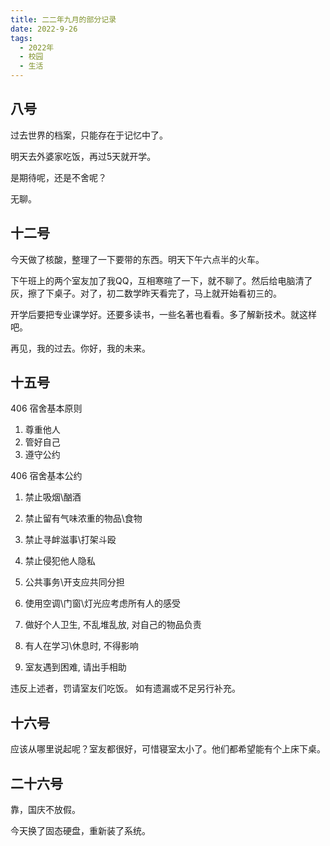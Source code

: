 ```yaml
---
title: 二二年九月的部分记录
date: 2022-9-26
tags:
  - 2022年
  - 校园
  - 生活
---
```


## 八号

过去世界的档案，只能存在于记忆中了。

明天去外婆家吃饭，再过5天就开学。

是期待呢，还是不舍呢？

无聊。

## 十二号

今天做了核酸，整理了一下要带的东西。明天下午六点半的火车。

下午班上的两个室友加了我QQ，互相寒暄了一下，就不聊了。然后给电脑清了灰，擦了下桌子。对了，初二数学昨天看完了，马上就开始看初三的。

开学后要把专业课学好。还要多读书，一些名著也看看。多了解新技术。就这样吧。

再见，我的过去。你好，我的未来。

## 十五号

406 宿舍基本原则

1. 尊重他人
2. 管好自己
3. 遵守公约

406 宿舍基本公约

1. 禁止吸烟\酗酒
2. 禁止留有气味浓重的物品\食物
3. 禁止寻衅滋事\打架斗殴
4. 禁止侵犯他人隐私

5. 公共事务\开支应共同分担
6. 使用空调\门窗\灯光应考虑所有人的感受
7. 做好个人卫生, 不乱堆乱放, 对自己的物品负责
8. 有人在学习\休息时, 不得影响
9. 室友遇到困难, 请出手相助

违反上述者，罚请室友们吃饭。
如有遗漏或不足另行补充。

## 十六号

应该从哪里说起呢？室友都很好，可惜寝室太小了。他们都希望能有个上床下桌。

## 二十六号

靠，国庆不放假。

今天换了固态硬盘，重新装了系统。
